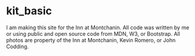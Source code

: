 # kit_basic
I am making this site for the Inn at Montchanin. All code was written by me or using public and open source code from MDN, W3, or Bootstrap. All photos are property of the Inn at Montchanin, Kevin Romero, or John Codding.
